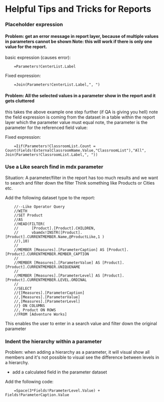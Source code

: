 # Helpful Tips and Tricks for Reports

### Placeholder expression

#### Problem: get an error message in report layer, because of multiple values in parameters cannot be shown Note: this will work if there is only one value for the report. 

basic expression (causes error):

        =Parameters!CenterList.Label

Fixed expression:

        =Join(Parameters!CenterList.Label,", ")

#### Problem: All the selected values in a parameter show in the report and it gets cluttered

this takes the above example one step further (if QA is giving you hell) note the field expression is coming from the dataset in a table within the report layer which the parameter value must equal note, the parameter is the parameter for the referenced field value:

Fixed expression:

        
        =Iif(Parameters!ClassroomList.Count = Count(Fields!ExternalClassroomName.Value,"ClassroomList"),"All", Join(Parameters!ClassroomList.Label,", "))


### Use a Like search find in mdx parameter

Situation: A parameter/filter in the report has too much results and we want to search and filter down the filter
        Think something like Products or Cities etc. 
        
Add the following dataset type to the report:

        //--Like Operator Query
        //WITH
        //SET Product
        //AS
        //HEAD(FILTER(
        //      [Product].[Product].CHILDREN,
        //      vbamdx!INSTR([Product].[Product].CURRENTMEMBER.Name,@ProductLike,1 )
        //),10)
        //
        //MEMBER [Measures].[ParameterCaption] AS [Product].[Product].CURRENTMEMBER.MEMBER_CAPTION
        //
        //MEMBER [Measures].[ParameterValue] AS [Product].[Product].CURRENTMEMBER.UNIQUENAME
        //
        //MEMBER [Measures].[ParameterLevel] AS [Product].[Product].CURRENTMEMBER.LEVEL.ORDINAL
        //
        //SELECT
        //{[Measures].[ParameterCaption]
        //,[Measures].[ParameterValue]
        //,[Measures].[ParameterLevel]
        //} ON COLUMNS
        //, Product ON ROWS
        //FROM [Adventure Works]

This enables the user to enter in a search value and filter down the original parameter

### Indent the hierarchy within a parameter

Problem: when adding a hierarchy as a parameter, it will visual show all members and it's not possible to visual see the difference between levels in a hierarchy. 

* add a calculated field in the parameter dataset

Add the following code:

        =Space(3*Fields!ParameterLevel.Value) + Fields!ParameterCaption.Value



